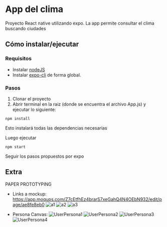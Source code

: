 # App del clima

Proyecto React native utilizando expo. La app permite consultar el clima buscando ciudades

## Cómo instalar/ejecutar

### Requisitos
- Instalar [nodeJS](https://nodejs.org)
- Instalar [expo-cli](https://docs.expo.dev/) de forma global.

### Pasos

1. Clonar el proyecto
2. Abrir terminal en la raiz (donde se encuentra el archivo App.js) y ejecutar lo siguiente:

`npm install`

Esto instalará todas las dependencias necesarias

Luego ejecutar

`npm start`

Seguir los pasos propuestos por expo


## Extra
   PAPER PROTOTYPING
- Links a mockup: https://app.moqups.com/Z7cEtfhEz4brarS7xeGahQ4N4OEbN932/edit/page/ae8fe8eb0
![a1](https://user-images.githubusercontent.com/93145891/143883028-60afe9fb-48a6-4c09-a744-ba3b646f02bf.jpeg)
![a2](https://user-images.githubusercontent.com/93145891/143883089-9b959051-8c72-48f4-a588-85a686d41d1a.jpeg)
![a3](https://user-images.githubusercontent.com/93145891/143883137-6b64cdf9-a848-4730-b746-de1536fe6166.jpeg)

- Persona Canvas:
![UserPersona1](https://user-images.githubusercontent.com/93145891/143787751-a721b3c2-d34f-4ca6-a8c9-94284fb63769.jpg)
![UserPersona2](https://user-images.githubusercontent.com/93145891/143787774-cac96064-c3ce-463e-a07a-ce1599285804.jpg)
![UserPersona3](https://user-images.githubusercontent.com/93145891/143787780-32638eba-950c-4050-a6ab-0ebbb0fee144.jpg)
![UserPersona4](https://user-images.githubusercontent.com/93145891/143787782-c913e38a-1cc5-4ecc-90ec-3582164892ae.jpg)
